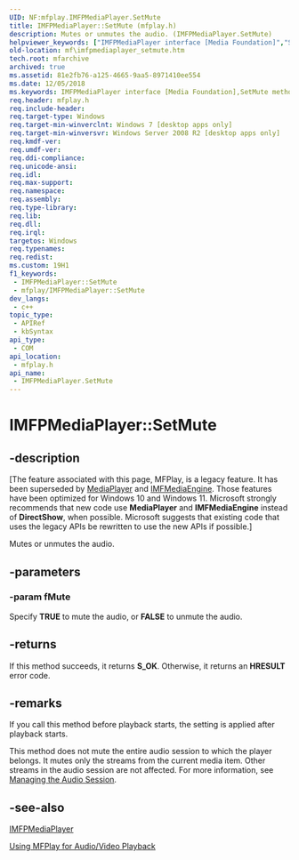 ```yaml
---
UID: NF:mfplay.IMFPMediaPlayer.SetMute
title: IMFPMediaPlayer::SetMute (mfplay.h)
description: Mutes or unmutes the audio. (IMFPMediaPlayer.SetMute)
helpviewer_keywords: ["IMFPMediaPlayer interface [Media Foundation]","SetMute method","IMFPMediaPlayer.SetMute","IMFPMediaPlayer::SetMute","SetMute","SetMute method [Media Foundation]","SetMute method [Media Foundation]","IMFPMediaPlayer interface","mf.imfpmediaplayer_setmute","mfplay/IMFPMediaPlayer::SetMute"]
old-location: mf\imfpmediaplayer_setmute.htm
tech.root: mfarchive
archived: true
ms.assetid: 81e2fb76-a125-4665-9aa5-8971410ee554
ms.date: 12/05/2018
ms.keywords: IMFPMediaPlayer interface [Media Foundation],SetMute method, IMFPMediaPlayer.SetMute, IMFPMediaPlayer::SetMute, SetMute, SetMute method [Media Foundation], SetMute method [Media Foundation],IMFPMediaPlayer interface, mf.imfpmediaplayer_setmute, mfplay/IMFPMediaPlayer::SetMute
req.header: mfplay.h
req.include-header: 
req.target-type: Windows
req.target-min-winverclnt: Windows 7 [desktop apps only]
req.target-min-winversvr: Windows Server 2008 R2 [desktop apps only]
req.kmdf-ver: 
req.umdf-ver: 
req.ddi-compliance: 
req.unicode-ansi: 
req.idl: 
req.max-support: 
req.namespace: 
req.assembly: 
req.type-library: 
req.lib: 
req.dll: 
req.irql: 
targetos: Windows
req.typenames: 
req.redist: 
ms.custom: 19H1
f1_keywords:
 - IMFPMediaPlayer::SetMute
 - mfplay/IMFPMediaPlayer::SetMute
dev_langs:
 - c++
topic_type:
 - APIRef
 - kbSyntax
api_type:
 - COM
api_location:
 - mfplay.h
api_name:
 - IMFPMediaPlayer.SetMute
---
```


# IMFPMediaPlayer::SetMute


## -description

\[The feature associated with this page, MFPlay, is a legacy feature. It has been superseded by [MediaPlayer](/uwp/api/Windows.Media.Playback.MediaPlayer) and  [IMFMediaEngine](/windows/win32/api/mfmediaengine/nn-mfmediaengine-imfmediaengine). Those features have been optimized for Windows 10 and Windows 11. Microsoft strongly recommends that new code use **MediaPlayer** and **IMFMediaEngine** instead of **DirectShow**, when possible. Microsoft suggests that existing code that uses the legacy APIs be rewritten to use the new APIs if possible.\]


Mutes or unmutes the audio.

## -parameters

### -param fMute

Specify <b>TRUE</b> to mute the audio, or <b>FALSE</b> to unmute the audio.

## -returns

If this method succeeds, it returns <b>S_OK</b>. Otherwise, it returns an <b>HRESULT</b> error code.

## -remarks

If you call this method before playback starts, the setting is applied after playback starts.

This method does not mute the entire audio session to which the player belongs. It mutes only the streams from the current media item. Other streams in the audio session are not affected. For more information, see <a href="/windows/desktop/medfound/managing-the-audio-session">Managing the Audio Session</a>.

## -see-also

<a href="/windows/desktop/api/mfplay/nn-mfplay-imfpmediaplayer">IMFPMediaPlayer</a>



<a href="/windows/desktop/medfound/using-mfplay-for-audio-video-playback">Using MFPlay for Audio/Video Playback</a>

